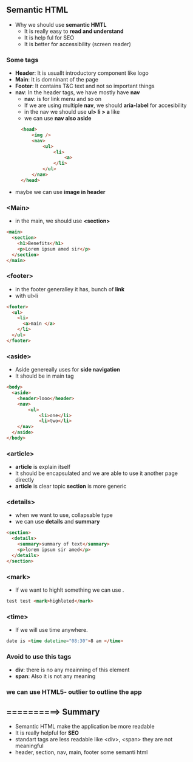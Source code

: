 ## Semantic HTML

- Why we should use **semantic HMTL**
  - It is really easy to **read and understand**
  - It is help ful for SEO
  - It is better for accessibility (screen reader)

### Some tags

- **Header**: It is usuallt introductory component like logo
- **Main**: It is domninant of the page
- **Footer**: It contains T&C text and not so important things
- **nav**: In the header tags, we have mostly have **nav**
  - **nav**: is for link menu and so on
  - If we are using multiple **nav**, we should **aria-label** for accesibility
  - in the nav we should use **ul> li > a** like
  - we can use **nav also aside**
  ```html
    <head>
        <img />
        <nav>
            <ul>
                <li>
                    <a>
                </li>
            </ul>
        </nav>
    </head>
  ```
- maybe we can use **image in header**

### \<Main>

- in the main, we should use **\<section>**

```html
<main>
  <section>
    <h1>Benefits</h1>
    <p>Lorem ipsum amed sir</p>
  </section>
</main>
```

### \<footer>

- in the footer generalley it has, bunch of **link**
- with ul>li

```html
<footer>
  <ul>
    <li>
      <a>main </a>
    </li>
  </ul>
</footer>
```

### \<aside>

- Aside genereally uses for **side navigation**
- It should be in main tag

```html
<body>
  <aside>
    <header>looo</header>
    <nav>
        <ul>
            <li>one</li>
            <li>two</li>
    </nav>
  </aside>
</body>
```

### \<article>

- **article** is explain itself
- It should be encapsulated and we are able to use it another page directly
- **article** is clear topic **section** is more generic

### \<details>

- when we want to use, collapsable type
- we can use **details** and **summary**

```html
<section>
  <details>
    <summary>summary of text</summary>
    <p>lorem ipsum sir amed</p>
  </details>
</section>
```

### \<mark>

- If we want to highlt something we can use **<mark>**.

```html
test test <mark>highleted</mark>
```

### \<time>

- If we will use time anywhere.

```html
date is <time datetime="08:30">8 am </time>
```

### Avoid to use this tags

- **div**: there is no any meainning of this element
- **span**: Also it is not any meaning

### we can use HTML5- outlier to outline the app

## ==========> Summary

- Semantic HTML make the application be more readable
- It is really helpful for **SEO**
- standart tags are less readable like \<div>, \<span> they are not meaningful
- header, section, nav, main, footer some semanti html
